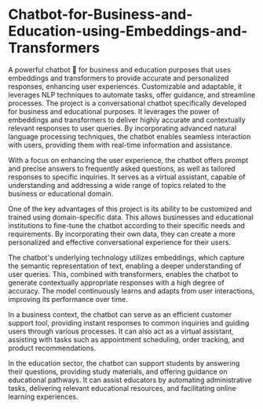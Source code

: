 # Chatbot-for-Business-and-Education-using-Embeddings-and-Transformers
A powerful chatbot 🤖 for business and education purposes that uses embeddings and transformers to provide accurate and personalized responses, enhancing user experiences. Customizable and adaptable, it leverages NLP techniques to automate tasks, offer guidance, and streamline processes.
 The project is a conversational chatbot specifically developed for business and educational purposes. It leverages the power of embeddings and transformers to deliver highly accurate and contextually relevant responses to user queries. By incorporating advanced natural language processing techniques, the chatbot enables seamless interaction with users, providing them with real-time information and assistance.

With a focus on enhancing the user experience, the chatbot offers prompt and precise answers to frequently asked questions, as well as tailored responses to specific inquiries. It serves as a virtual assistant, capable of understanding and addressing a wide range of topics related to the business or educational domain.

One of the key advantages of this project is its ability to be customized and trained using domain-specific data. This allows businesses and educational institutions to fine-tune the chatbot according to their specific needs and requirements. By incorporating their own data, they can create a more personalized and effective conversational experience for their users.

The chatbot's underlying technology utilizes embeddings, which capture the semantic representation of text, enabling a deeper understanding of user queries. This, combined with transformers, enables the chatbot to generate contextually appropriate responses with a high degree of accuracy. The model continuously learns and adapts from user interactions, improving its performance over time.

In a business context, the chatbot can serve as an efficient customer support tool, providing instant responses to common inquiries and guiding users through various processes. It can also act as a virtual assistant, assisting with tasks such as appointment scheduling, order tracking, and product recommendations.

In the education sector, the chatbot can support students by answering their questions, providing study materials, and offering guidance on educational pathways. It can assist educators by automating administrative tasks, delivering relevant educational resources, and facilitating online learning experiences.


